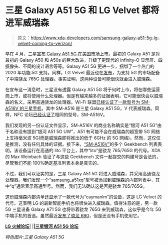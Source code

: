 # 三星 Galaxy A51 5G 和 LG Velvet 都将进军威瑞森

> 原文：<https://www.xda-developers.com/samsung-galaxy-a51-5g-lg-velvet-coming-to-verizon/>

早在 4 月，三星[宣布 Galaxy A51 5G 在美国市场](https://www.xda-developers.com/samsung-galaxy-a01-a11-a21-a51-galaxy-a51-5g-a71-5g-us-market/)上市。最初的 Galaxy A51 是对最初的 Galaxy A50 和 A50s 的巨大改进，升级了更现代的 Infinity-O 显示屏、四摄像头、不同的设计语言等等。Galaxy A51 5G 更进一步，捆绑了一个热门的 2020 年功能:5G 支持。同样，LG Velvet 最近也在[发布](https://www.xda-developers.com/lg-velvet-unveiled-qualcomm-snapdragon-765-stylus-support/)，为支持 5G 的市场配备了中端骁龙 765G 处理器。事实证明，这两种设备可能很快就会进入威瑞森。

在宣布这一消息时，三星没有透露 Galaxy A51 5G 将于何时上市，将在哪些运营商上市，或将使用什么处理器。但是有越来越多的证据表明，它可能很快会以威瑞森的名义，采用高通骁龙的处理器。Wi-Fi 联盟[已经认证了一款型号为 SM-A516V 的三星手机](http://certifications.prod.wi-fi.org/pdf/certificate/public/download?cid=WFA100038)，其中 SM-A516 是三星 Galaxy A51 5G，V 代表威瑞森。同样，NFC 论坛[已经认证了](https://nfc-forum.org/wp-content/uploads/2020/06/Samsung_SM-A516V_Certificate_ID_58657.pdf)相同的型号，SM-A516V。

我们发现的另一份认证文件显示，SM-A516V 的商业名称确实是“银河 A51 5G”由于名称没有提到“银河 A51 5G UW”，A51 有可能不会在威瑞森的超宽带 5G 网络上支持毫米波 5G(而是威瑞森即将推出的低于 6GHz 的 5G 网络)。然而，这仅仅是推测，没有任何具体的证据。接下来，[“SM-A516V”](https://browser.geekbench.com/v5/cpu/search?q=SM-A516V)的多个 Geekbench 列表表明，该设备运行在高通的 lito 平台上，其中“lito”是骁龙 765/765G 的代号。XDA 的 Max Weinbach 验证了与这些 Geekbench 文件一起提交的构建号是合法的，尽管我们不能 100%确定基准列表本身是真实的。

不过，我们可以证实的是，三星 Galaxy A51 5G 将进入威瑞森，并采用高通骁龙处理器。我们发现一个“samsung_a51xq”型号被添加到威瑞森的内部列表中，其中“q”通常表示高通型号。然而，我们无法确认这是否是骁龙 765/765G。

这份威瑞森内部清单还显示了一款代号为“caymanlm”的设备，这是 LG Velvet 的代号。这表明 LG 的最新智能手机也将很快进入威瑞森。值得注意的是，另一款 5G 三星设备 Galaxy A71 5G 也将带着骁龙 765G 来到威瑞森，这似乎是今年 5G 中端手机的首选。虽然最近[发布了骁龙 690](https://www.xda-developers.com/qualcomm-snapdragon-690-5g-chip/)，但是还没有手机使用它。

**[LG 火绒论坛](https://forum.xda-developers.com/lg-velvet)**| |**|[三星银河 A51 5G 论坛](https://forum.xda-developers.com/galaxy-a51-5g)**

*特色图片:三星 Galaxy A51 5G*